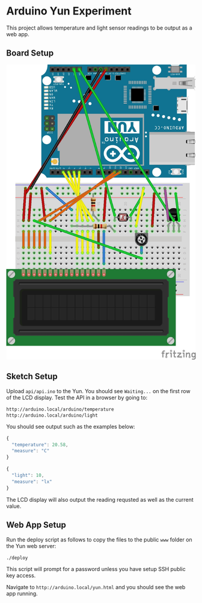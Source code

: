 # Arduino Yun Experiment

This project allows temperature and light sensor readings to be output as a web app.

## Board Setup

![Breadboard](https://raw.githubusercontent.com/pads/arduino-yun-experiment/master/breadboard.jpg)

## Sketch Setup

Upload `api/api.ino` to the Yun.  You should see `Waiting...` on the first row of the LCD display.  Test the API in a browser by going to:

    http://arduino.local/arduino/temperature
    http://arduino.local/arduino/light
  
You should see output such as the examples below:

```javascript
{
  "temperature": 20.58,
  "measure": "C"
}
```

```javascript
{
  "light": 10,
  "measure": "lx"
}
```
  
The LCD display will also output the reading requsted as well as the current value.

## Web App Setup

Run the deploy script as follows to copy the files to the public `www` folder on the Yun web server:

    ./deploy
    
This script will prompt for a password unless you have setup SSH public key access.

Navigate to `http://arduino.local/yun.html` and you should see the web app running.
